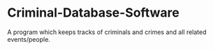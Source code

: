 # Criminal-Database-Software
A program which keeps tracks of criminals and crimes and all related events/people.
